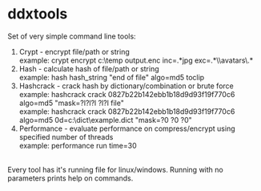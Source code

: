 # ddxtools
Set of very simple command line tools:<br/>
1. Crypt - encrypt file/path or string<br/>
   example:  crypt encrypt c:\temp output.enc inc=.\*jpg exc=.\*\\\avatars\\\.\*<br/>
2. Hash - calculate hash of file/path or string<br/>
   example: hash hash_string "end of file" algo=md5 toclip<br/>
3. Hashcrack - crack hash by dictionary/combination or brute force<br/>
   example: hashcrack crack 0827b22b142ebb1b18d9d93f19f770c6 algo=md5 "mask=?l?l?l ?l?l file"<br/>
   example: hashcrack crack 0827b22b142ebb1b18d9d93f19f770c6 algo=md5 0d=c:\dict\example.dict "mask=?0 ?0 ?0"<br/>
4. Performance - evaluate performance on compress/encrypt using specified number of threads<br/>
   example: performance run time=30<br/>
<br/>
Every tool has it's running file for linux/windows. Running with no parameters prints help on commands.<br/>
